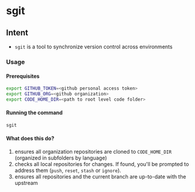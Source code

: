 
# sgit
## Intent
- `sgit` is a tool to synchronize version control across environments
### Usage
#### Prerequisites
```bash
export GITHUB_TOKEN=<github personal access token>
export GITHUB_ORG=<github organization>
export CODE_HOME_DIR=<path to root level code folder>
```
#### Running the command
```bash
sgit
```
#### What does this do?
1. ensures all organization repositories are cloned to `CODE_HOME_DIR` (organized in subfolders by language)
2. checks all local repositories for changes. If found, you'll be prompted to address them (`push`, `reset`, `stash` or `ignore`).
3. ensures all repositories and the current branch are up-to-date with the upstream


